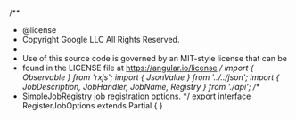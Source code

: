 /**
 * @license
 * Copyright Google LLC All Rights Reserved.
 *
 * Use of this source code is governed by an MIT-style license that can be
 * found in the LICENSE file at https://angular.io/license
 */
import { Observable } from 'rxjs';
import { JsonValue } from '../../json';
import { JobDescription, JobHandler, JobName, Registry } from './api';
/**
 * SimpleJobRegistry job registration options.
 */
export interface RegisterJobOptions extends Partial<JobDescription> {
}
